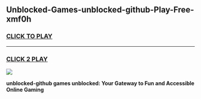 
## Unblocked-Games-unblocked-github-Play-Free-xmf0h
<h3>
<a href="https://premium76.site?title=unblocked-github&ref=21A">CLICK TO PLAY</a></h3>
<hr>

<h3>
<a href="https://premium76.site?title=unblocked-github&ref=21A">CLICK 2 PLAY</a>
  
</h3>

<a href="https://premium76.site?title=unblocked-github&ref=21A"><img src="https://clearcache.store/games.png"></a>


**unblocked-github games unblocked: Your Gateway to Fun and Accessible Online Gaming**
